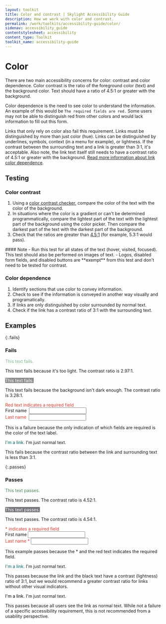 ```yaml
---
layout: toolkit
title: Color and contrast | Skylight Accessibility Guide
description: How we work with color and contrast.
permalink: /work/toolkits/accessibility-guide/color/
sidenav: accessibility_guide
contentstylesheet: accessibility
content_type: Toolkit
toolkit_name: accessibility-guide
---
```

# Color

There are two main accessibility concerns for color: contrast and color dependence. Color contrast is the ratio of the foreground color (text) and the background color. Text should have a ratio of 4.5:1 or greater with the background.

Color dependence is the need to see color to understand the information. An example of this would be `The required fields are red.` Some users may not be able to distinguish red from other colors and would lack information to fill out this form.

Links that only rely on color also fail this requirement. Links must be distinguished by more than just color (hue). Links can be distinguished by underlines, symbols, context (in a menu for example), or lightness. If the contrast between the surrounding text and a link is greater than 3:1, it's acceptable. Also note, the link text itself still needs to have a contrast ratio of 4.5:1 or greater with the background. [Read more information about link color dependence](https://www.w3.org/TR/2016/NOTE-WCAG20-TECHS-20161007/F73).

## Testing

### Color contrast

1. Using a [color contrast checker](http://www.paciellogroup.com/resources/contrastanalyser/), compare the color of the text with the color of the background.
2. In situations where the color is a gradient or can't be determined programmatically, compare the lightest part of the text with the lightest part of the background using the color picker. Then compare the darkest part of the text with the darkest part of the background.
3. Check that the ratios are greater than [4.5:1](https://www.w3.org/WAI/WCAG21/quickref/?versions=2.0#contrast-minimum) (for example, 5.3:1 would pass).

<div class="callout--tip" markdown='1'>
#### Note
- Run this test for all states of the text (hover, visited, focused). This test should also be performed on images of text.
- Logos, disabled form fields, and disabled buttons are **exempt** from this test and don't need to be tested for contrast.
</div>

### Color dependence

1. Identify sections that use color to convey information.
2. Check to see if the information is conveyed in another way visually and programatically.
3. If links are only distinguished by color surrounded by normal text.
4. Check if the link has a contrast ratio of 3:1 with the surrounding text.

## Examples

{:.fails}
### Fails
<div class="example example--code">
  <span style = "color:#80b690">This text fails.</span>
</div>

This text fails because it's too light. The contrast ratio is 2.97:1.

<div class="example example--code">
<span style = "color:#FFFFFF; background:#8D8E90">This text fails.</span>
</div>

This text fails because the background isn't dark enough. The contrast ratio is 3.28:1.

<div class="example example--code">
  <div class="row">
    <div class="col-sm-12">
      <span style="color:#D73E35;">Red text indicates a required field</span>
    </div>
  </div>
  <div class="form-group">
    <label for="name">First name&nbsp;</label>
    <input class='form-control' type = "text" id="name">
  </div>
  <div class="form-group">
    <label for="lname" style="color:#D73E35">Last name&nbsp;</label>
    <input class='form-control' type= "text" id="lname">
  </div>
</div>

This is a failure because the only indication of which fields are required is the color of the text label.

<div class="example example--code">
<span><a href="#" style="color:#006061; text-decoration:none; border-bottom-style: none;">I'm a link.</a> I'm just normal text.</span>
</div>

This fails because the contrast ratio between the link and surrounding text is less than 3:1.

{:.passes}
### Passes

<div class="example example--code">
<span style = "color:#4B825B">This text passes.</span>
</div>

This text passes. The contrast ratio is 4.52:1.

<div class="example example--code">
<span style = "color:#FFFFFF; background:#757679">This text passes.</span>
</div>

This text passes. The contrast ratio is 4.54:1.

<div class="example example--code">
  <div class="row">
    <div class="col-sm-12">
      <span style="color:#D73E35;">* indicates a required field</span>
    </div>
  </div>
  <div class="form-group">
    <label for="name-2">First name</label>
    <input class="form-control" type="text" id="name-2">
  </div>
  <div class="form-group">
    <label for="lname-2" style="color:#D73E35">Last name *</label>
    <input class="form-control" type="text" id="lname-2">
  </div>
</div>

This example passes because the * and the red text indicates the required field.

<div class="example example--code">
<span><a href="#" style="color:#006465; text-decoration:none; border-bottom-style: none;">I'm a link.</a> I'm just normal text.</span>
</div>

This passes because the link and the black text have a contrast (lightness) ratio of 3:1, but we would recommend a greater contrast ratio for links without other visual indicators.

<div class="example example--code">
<span><a href="#" style="color:#000000; text-decoration:none; border-bottom-style: none;">I'm a link.</a> I'm just normal text.</span>
</div>

This passes because all users see the link as normal text. While not a failure of a specific accessibility requirement, this is not recommended from a usability perspective.
